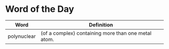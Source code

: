 # Word of the Day

|Word|Definition|
|---|---|
|polynuclear|(of a complex) containing more than one metal atom.|